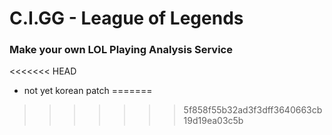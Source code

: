 # C.I.GG - League of Legends

### Make your own LOL Playing Analysis Service
<<<<<<< HEAD

* not yet korean patch
=======
>>>>>>> 5f858f55b32ad3f3dff3640663cb19d19ea03c5b
